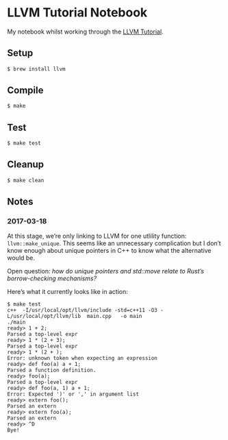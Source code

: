 # LLVM Tutorial Notebook

My notebook whilst working through the [LLVM Tutorial](http://llvm.org/docs/tutorial/).

## Setup

```sh
$ brew install llvm
```

## Compile

```sh
$ make
```

## Test

```sh
$ make test
```

## Cleanup

```sh
$ make clean
```

## Notes

### 2017-03-18

At this stage, we’re only linking to LLVM for one utlility function:
`llvm::make_unique`.  This seems like an unnecessary complication but I don’t
know enough about unique pointers in C++ to know what the alternative would be.

Open question: *how do unique pointers and std::move relate to Rust’s borrow-checking mechanisms?*

Here’s what it currently looks like in action:

```
$ make test
c++  -I/usr/local/opt/llvm/include -std=c++11 -O3 -L/usr/local/opt/llvm/lib  main.cpp   -o main
./main
ready> 1 + 2;
Parsed a top-level expr
ready> 1 * (2 + 3);
Parsed a top-level expr
ready> 1 * (2 + );
Error: unknown token when expecting an expression
ready> def foo(a) a + 1;
Parsed a function definition.
ready> foo(a);
Parsed a top-level expr
ready> def foo(a, 1) a + 1;
Error: Expected ')' or ',' in argument list
ready> extern foo();
Parsed an extern
ready> extern foo(a);
Parsed an extern
ready> ^D
Bye!
```
